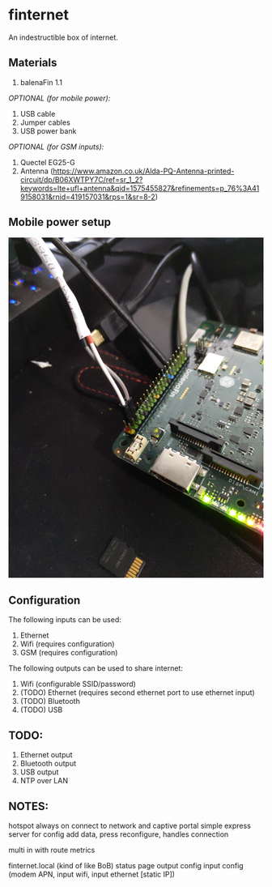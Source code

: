 # finternet
An indestructible box of internet.

## Materials
1. balenaFin 1.1

_OPTIONAL (for mobile power):_
1. USB cable
1. Jumper cables
1. USB power bank

_OPTIONAL (for GSM inputs):_
1. Quectel EG25-G
1. Antenna (https://www.amazon.co.uk/Alda-PQ-Antenna-printed-circuit/dp/B06XWTPY7C/ref=sr_1_2?keywords=lte+ufl+antenna&qid=1575455827&refinements=p_76%3A419158031&rnid=419157031&rps=1&sr=8-2)

## Mobile power setup
![battery-powered-fin](./battery-powered-fin.jpg?raw=true)

## Configuration
The following inputs can be used:

1. Ethernet
1. Wifi (requires configuration)
1. GSM (requires configuration)

The following outputs can be used to share internet:

1. Wifi (configurable SSID/password)
1. (TODO) Ethernet (requires second ethernet port to use ethernet input)
1. (TODO) Bluetooth
1. (TODO) USB

## TODO:
1. Ethernet output
1. Bluetooth output
1. USB output
1. NTP over LAN

## NOTES:
hotspot always on
connect to network and captive portal
simple express server for config
add data, press reconfigure, handles connection

multi in
	with route metrics

finternet.local (kind of like BoB)
status page
	output config
	input config (modem APN, input wifi, input ethernet [static IP])
